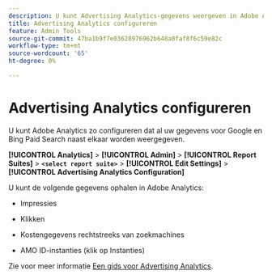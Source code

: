 ```yaml
---
description: U kunt Advertising Analytics-gegevens weergeven in Adobe Analytics
title: Advertising Analytics configureren
feature: Admin Tools
source-git-commit: 47ba1b9f7e03628976962b648a0faf8f6c59e82c
workflow-type: tm+mt
source-wordcount: '65'
ht-degree: 0%

---
```



# Advertising Analytics configureren

U kunt Adobe Analytics zo configureren dat al uw gegevens voor Google en Bing Paid Search naast elkaar worden weergegeven.

**[!UICONTROL Analytics]** > **[!UICONTROL Admin]** > **[!UICONTROL Report Suites]** > **`<select report suite>`** > **[!UICONTROL Edit Settings]** > **[!UICONTROL Advertising Analytics Configuration]**

U kunt de volgende gegevens ophalen in Adobe Analytics:

* Impressies

* Klikken

* Kostengegevens rechtstreeks van zoekmachines

* AMO ID-instanties (klik op Instanties)

Zie voor meer informatie [Een gids voor Advertising Analytics](/help/integrate/c-advertising-analytics/overview.md).